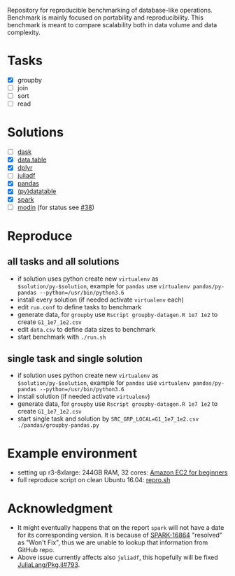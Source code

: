 Repository for reproducible benchmarking of database-like operations.  
Benchmark is mainly focused on portability and reproducibility. This benchmark is meant to compare scalability both in data volume and data complexity.  

# Tasks

  - [x] groupby
  - [ ] join
  - [ ] sort
  - [ ] read

# Solutions

  - [ ] [dask](https://github.com/dask/dask)
  - [x] [data.table](https://github.com/Rdatatable/data.table)
  - [x] [dplyr](https://github.com/tidyverse/dplyr)
  - [ ] [juliadf](https://github.com/JuliaLang/julia)
  - [x] [pandas](https://github.com/pandas-dev/pandas)
  - [x] [(py)datatable](https://github.com/h2oai/datatable)
  - [x] [spark](https://github.com/apache/spark)
  - [ ] [modin](https://github.com/modin-project/modin) (for status see [#38](https://github.com/h2oai/db-benchmark/issues/38))

# Reproduce

## all tasks and all solutions

- if solution uses python create new `virtualenv` as `$solution/py-$solution`, example for `pandas` use `virtualenv pandas/py-pandas --python=/usr/bin/python3.6`
- install every solution (if needed activate `virtualenv` each)
- edit `run.conf` to define tasks to benchmark
- generate data, for `groupby` use `Rscript groupby-datagen.R 1e7 1e2` to create `G1_1e7_1e2.csv`
- edit `data.csv` to define data sizes to benchmark
- start benchmark with `./run.sh`

## single task and single solution

- if solution uses python create new `virtualenv` as `$solution/py-$solution`, example for `pandas` use `virtualenv pandas/py-pandas --python=/usr/bin/python3.6`
- install solution (if needed activate `virtualenv`)
- generate data, for `groupby` use `Rscript groupby-datagen.R 1e7 1e2` to create `G1_1e7_1e2.csv`
- start single task and solution by `SRC_GRP_LOCAL=G1_1e7_1e2.csv ./pandas/groupby-pandas.py`

# Example environment

- setting up r3-8xlarge: 244GB RAM, 32 cores: [Amazon EC2 for beginners](https://github.com/Rdatatable/data.table/wiki/Amazon-EC2-for-beginners)  
- full reproduce script on clean Ubuntu 16.04: [repro.sh](https://github.com/h2oai/db-benchmark/blob/master/repro.sh)  

# Acknowledgment

- It might eventually happens that on the report `spark` will not have a date for its corresponding version. It is because of [SPARK-16864](https://issues.apache.org/jira/browse/SPARK-16864) "resolved" as "Won't Fix", thus we are unable to lookup that information from GitHub repo.  
- Above issue currently affects also `juliadf`, this hopefully will be fixed [JuliaLang/Pkg.jl#793](https://github.com/JuliaLang/Pkg.jl/issues/793).
